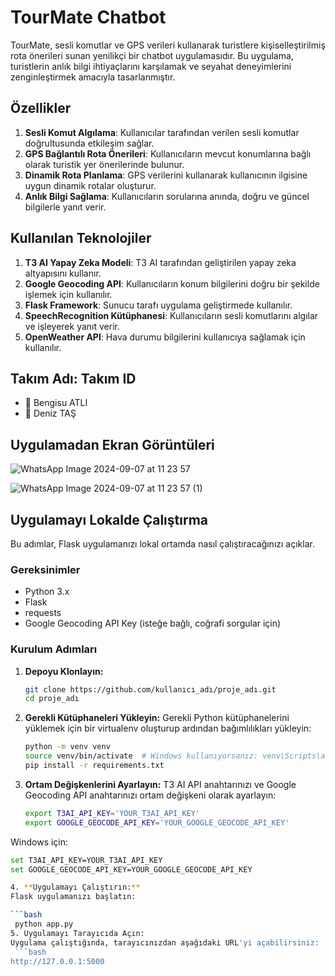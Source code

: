 # TourMate Chatbot

TourMate, sesli komutlar ve GPS verileri kullanarak turistlere kişiselleştirilmiş rota önerileri sunan yenilikçi bir chatbot uygulamasıdır. Bu uygulama, turistlerin anlık bilgi ihtiyaçlarını karşılamak ve seyahat deneyimlerini zenginleştirmek amacıyla tasarlanmıştır.

## Özellikler

1. **Sesli Komut Algılama**: Kullanıcılar tarafından verilen sesli komutlar doğrultusunda etkileşim sağlar.
2. **GPS Bağlantılı Rota Önerileri**: Kullanıcıların mevcut konumlarına bağlı olarak turistik yer önerilerinde bulunur.
3. **Dinamik Rota Planlama**: GPS verilerini kullanarak kullanıcının ilgisine uygun dinamik rotalar oluşturur.
4. **Anlık Bilgi Sağlama**: Kullanıcıların sorularına anında, doğru ve güncel bilgilerle yanıt verir.

## Kullanılan Teknolojiler

1. **T3 AI Yapay Zeka Modeli**: T3 AI tarafından geliştirilen yapay zeka altyapısını kullanır.
2. **Google Geocoding API**: Kullanıcıların konum bilgilerini doğru bir şekilde işlemek için kullanılır.
3. **Flask Framework**: Sunucu tarafı uygulama geliştirmede kullanılır.
4. **SpeechRecognition Kütüphanesi**: Kullanıcıların sesli komutlarını algılar ve işleyerek yanıt verir.
5. **OpenWeather API**: Hava durumu bilgilerini kullanıcıya sağlamak için kullanılır.

## Takım Adı: Takım ID
- 👤 Bengisu ATLI
- 👤 Deniz TAŞ

## Uygulamadan Ekran Görüntüleri

![WhatsApp Image 2024-09-07 at 11 23 57](https://github.com/user-attachments/assets/88420906-5f16-42f3-9512-3e1bbf1fe02f)

![WhatsApp Image 2024-09-07 at 11 23 57 (1)](https://github.com/user-attachments/assets/439a142d-30ef-42f7-bb89-c5cc1dace26a)

## Uygulamayı Lokalde Çalıştırma

Bu adımlar, Flask uygulamanızı lokal ortamda nasıl çalıştıracağınızı açıklar.

### Gereksinimler

- Python 3.x
- Flask
- requests
- Google Geocoding API Key (isteğe bağlı, coğrafi sorgular için)

### Kurulum Adımları

1. **Depoyu Klonlayın:**

   ```bash
   git clone https://github.com/kullanıcı_adı/proje_adı.git
   cd proje_adı

2. **Gerekli Kütüphaneleri Yükleyin:**
Gerekli Python kütüphanelerini yüklemek için bir virtualenv oluşturup ardından bağımlılıkları yükleyin:

   ```bash
   python -m venv venv
   source venv/bin/activate  # Windows kullanıyorsanız: venv\Scripts\activate
   pip install -r requirements.txt

3. **Ortam Değişkenlerini Ayarlayın:**
 T3 AI API anahtarınızı ve Google Geocoding API anahtarınızı ortam değişkeni olarak ayarlayın:

   ```bash
   export T3AI_API_KEY='YOUR_T3AI_API_KEY'
   export GOOGLE_GEOCODE_API_KEY='YOUR_GOOGLE_GEOCODE_API_KEY'
Windows için:
   ```bash
   set T3AI_API_KEY=YOUR_T3AI_API_KEY
   set GOOGLE_GEOCODE_API_KEY=YOUR_GOOGLE_GEOCODE_API_KEY

4. **Uygulamayı Çalıştırın:**
Flask uygulamanızı başlatın:

   ```bash
    python app.py
5. Uygulamayı Tarayıcıda Açın:
Uygulama çalıştığında, tarayıcınızdan aşağıdaki URL'yi açabilirsiniz:
    ```bash
http://127.0.0.1:5000


